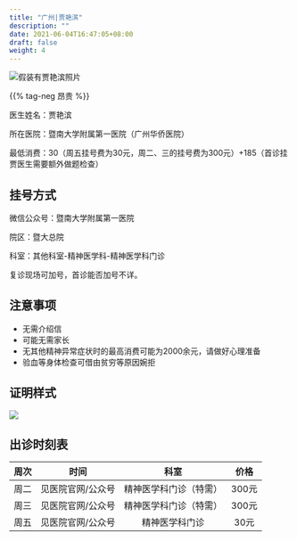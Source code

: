 ```yaml
---
title: "广州|贾艳滨"
description: ""
date: 2021-06-04T16:47:05+08:00
draft: false
weight: 4
---
```





![假装有贾艳滨照片](images/doctor/jia-yanbin.png)

{{% tag-neg 昂贵 %}}



医生姓名：贾艳滨

所在医院：暨南大学附属第一医院（广州华侨医院）

最低消费：30（周五挂号费为30元，周二、三的挂号费为300元）+185（首诊挂贾医生需要额外做题检查）

## 挂号方式
微信公众号：暨南大学附属第一医院

院区：暨大总院

科室：其他科室-精神医学科-精神医学科门诊

复诊现场可加号，首诊能否加号不详。

## 注意事项

- 无需介绍信
- 可能无需家长
- 无其他精神异常症状时的最高消费可能为2000余元，请做好心理准备
- 验血等身体检查可借由贫穷等原因婉拒

## 证明样式

![](images/doctor/jia-yanbin-zm.jpg)

## 出诊时刻表

| 周次 | 时间 | 科室 | 价格 |
| :---: | :---: | :---: | :---: |
| 周二 | 见医院官网/公众号 | 精神医学科门诊（特需） | 300元 |
| 周三 | 见医院官网/公众号 | 精神医学科门诊（特需） | 300元 |
| 周五 | 见医院官网/公众号 | 精神医学科门诊 | 30元 |




